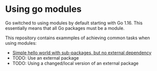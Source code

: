 # Using go modules

Go switched to using modules by default starting with Go 1.16. This essentially means
that all Go packages must be a module.

This repository contains exammples of achieving common tasks when using modules:

- [Simple hello world with sub-packages, but no external dependency](./hello-world)
- TODO: Use an external package
- TODO: Using a changed/local version of an external package

